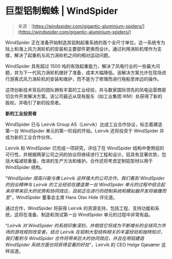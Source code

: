 <!--yml

category: 未分类

date: 2024-05-29 12:45:03

-->

# 巨型铝制蜘蛛 | WindSpider

> 来源：[https://windspider.com/gigantic-aluminium-spiders/](https://windspider.com/gigantic-aluminium-spiders/)

WindSpider 正在准备开始制造其铝制起重系统的首个全尺寸单位。这一系统专为陆上和海上风力涡轮机的安装和主要部件更换而设计。通过利用涡轮机塔作为支撑，解决了起重机与风力涡轮机之间的相对运动问题。

WindSpider 具有超过 1500 吨的有效起重能力，解决了风电行业的一些最大问题，并为下一代风力涡轮机做好了准备，成本大幅降低。该解决方案允许在现场进行游离式风力涡轮机的安装和维护，而不是为了修理而进行拖船至岸边的操作。

这项创新技术背后的团队拥有丰富的工业经验，并与数家国际领先的风电运营商密切合作开发解决方案。该公司最近从现有股东（如工业集团 IKM）处获得了新的股权，并吸引了新的投资者。

**新的工业投资者**

WindSpider 已与 Leirvik Group AS（Leirvik）达成工业合作协议，标志着建造第一台 WindSpider 单元的第一阶段的开始。Leirvik 还将投资于 WindSpider 并成为新的工业合作伙伴。

Leirvik 和 WindSpider 已完成一项研究，评估了在 WindSpider 结构中使用铝的可行性，并根据两家公司之间的协议将继续进行工程和设计。铝具有显著优势，包括大幅减轻重量，改进的生产方法和维护。合作还将考虑定制铝型材以用于 WindSpider 结构。

“*WindSpider 很高兴能与像 Leirvik 这样强大的公司合作。我们看到 WindSpider 的创业精神与 Leirvik 的工业经验在建造第一台 WindSpider 单元的过程中结合起来将带来巨大的优势和协同效应，目前正在进行的控制系统和模拟器开发将接踵而至*”，WindSpider 董事会主席 Hans Olav Hide 评论道。

通过合作，WindSpider 将获得 Leirvik 的资源支持，包括工程、支持功能和系统，这将在准备、制造和测试第一台 WindSpider 单元的过程中非常有益。

“*Leirvik 对 WindSpider 的系统印象深刻，并相信它将成为不断增长的全球风力市场的游戏规则改变者。结合 Leirvik 在铝制大型结构相关的丰富经验和独特知识，我们看到与 WindSpider 合作将带来巨大的协同效应，并且在用铝建造 WindSpider 系统方面也将获得显著的好处*”，Leirvik 的 CEO Helge Gjøsæter 这样说道。
